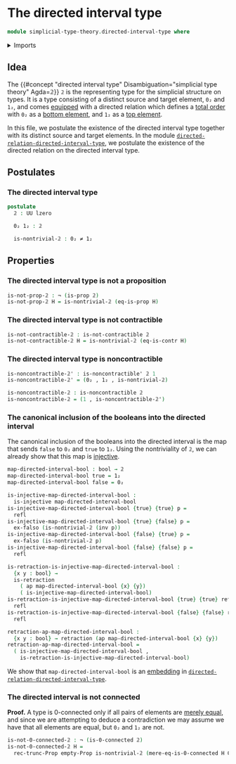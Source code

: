 # The directed interval type

```agda
module simplicial-type-theory.directed-interval-type where
```

<details><summary>Imports</summary>

```agda
open import elementary-number-theory.natural-numbers

open import foundation.0-connected-types
open import foundation.action-on-identifications-functions
open import foundation.booleans
open import foundation.cartesian-product-types
open import foundation.contractible-types
open import foundation.dependent-pair-types
open import foundation.empty-types
open import foundation.function-types
open import foundation.identity-types
open import foundation.injective-maps
open import foundation.mere-equality
open import foundation.negated-equality
open import foundation.negation
open import foundation.noncontractible-types
open import foundation.propositional-truncations
open import foundation.propositions
open import foundation.retractions
open import foundation.sets
open import foundation.unit-type
open import foundation.universe-levels
```

</details>

## Idea

The
{{#concept "directed interval type" Disambiguation="simplicial type theory" Agda=𝟚}}
`𝟚` is the representing type for the simplicial structure on types. It is a type
consisting of a distinct source and target element, `0₂` and `1₂`, and comes
[equipped](foundation.structure.md) with a directed relation which defines a
[total order](order-theory.total-orders.md) with `0₂` as a
[bottom element](order-theory.bottom-elements-posets.md), and `1₂` as a
[top element](order-theory.top-elements-posets.md).

In this file, we postulate the existence of the directed interval type together
with its distinct source and target elements. In the module
[`directed-relation-directed-interval-type`](simplicial-type-theory.directed-relation-directed-interval-type.md),
we postulate the existence of the directed relation on the directed interval
type.

## Postulates

### The directed interval type

```agda
postulate
  𝟚 : UU lzero

  0₂ 1₂ : 𝟚

  is-nontrivial-𝟚 : 0₂ ≠ 1₂
```

## Properties

### The directed interval type is not a proposition

```agda
is-not-prop-𝟚 : ¬ (is-prop 𝟚)
is-not-prop-𝟚 H = is-nontrivial-𝟚 (eq-is-prop H)
```

### The directed interval type is not contractible

```agda
is-not-contractible-𝟚 : is-not-contractible 𝟚
is-not-contractible-𝟚 H = is-nontrivial-𝟚 (eq-is-contr H)
```

### The directed interval type is noncontractible

```agda
is-noncontractible-𝟚' : is-noncontractible' 𝟚 1
is-noncontractible-𝟚' = (0₂ , 1₂ , is-nontrivial-𝟚)

is-noncontractible-𝟚 : is-noncontractible 𝟚
is-noncontractible-𝟚 = (1 , is-noncontractible-𝟚')
```

### The canonical inclusion of the booleans into the directed interval

The canonical inclusion of the booleans into the directed interval is the map
that sends `false` to `0₂` and `true` to `1₂`. Using the nontriviality of `𝟚`,
we can already show that this map is
[injective](foundation-core.injective-maps.md).

```agda
map-directed-interval-bool : bool → 𝟚
map-directed-interval-bool true = 1₂
map-directed-interval-bool false = 0₂

is-injective-map-directed-interval-bool :
  is-injective map-directed-interval-bool
is-injective-map-directed-interval-bool {true} {true} p =
  refl
is-injective-map-directed-interval-bool {true} {false} p =
  ex-falso (is-nontrivial-𝟚 (inv p))
is-injective-map-directed-interval-bool {false} {true} p =
  ex-falso (is-nontrivial-𝟚 p)
is-injective-map-directed-interval-bool {false} {false} p =
  refl

is-retraction-is-injective-map-directed-interval-bool :
  {x y : bool} →
  is-retraction
    ( ap map-directed-interval-bool {x} {y})
    ( is-injective-map-directed-interval-bool)
is-retraction-is-injective-map-directed-interval-bool {true} {true} refl =
  refl
is-retraction-is-injective-map-directed-interval-bool {false} {false} refl =
  refl

retraction-ap-map-directed-interval-bool :
  {x y : bool} → retraction (ap map-directed-interval-bool {x} {y})
retraction-ap-map-directed-interval-bool =
  ( is-injective-map-directed-interval-bool ,
    is-retraction-is-injective-map-directed-interval-bool)
```

We show that `map-directed-interval-bool` is an
[embedding](foundation-core.embeddings.md) in
[`directed-relation-directed-interval-type`](simplicial-type-theory.directed-relation-directed-interval-type.md).

### The directed interval is not connected

**Proof.** A type is 0-connected only if all pairs of elements are
[merely equal](foundation.mere-equality.md), and since we are attempting to
deduce a contradiction we may assume we have that all elements are equal, but
`0₂` and `1₂` are not.

```agda
is-not-0-connected-𝟚 : ¬ (is-0-connected 𝟚)
is-not-0-connected-𝟚 H =
  rec-trunc-Prop empty-Prop is-nontrivial-𝟚 (mere-eq-is-0-connected H 0₂ 1₂)
```
